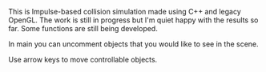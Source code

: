 This is Impulse-based collision simulation made using C++ and legacy OpenGL. The work is still in progress but 
I'm quiet happy with the results so far. Some functions are still being developed.

In main you can uncomment objects that you would like to see in the scene.

Use arrow keys to move controllable objects.